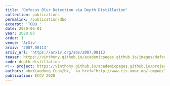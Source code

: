 ```yaml
---
title: "Defocus Blur Detection via Depth Distillation"
collection: publications
permalink: /publication/dbd
excerpt: 'TODO.'
date: 2020-06-01
year: 2020.03
order: 1
venue: 'ArXiv'
arxiv: '2007.08113'
arxiv_url: 'https://arxiv.org/abs/2007.08113'
teaser: https://vinthony.github.io/academicpages.github.io/images/defocus.gif
code: depth-distillation
<!-- project: https://vinthony.github.io/academicpages.github.io/projects/tbd -->
authors: <b>Xiaodong Cun</b>,  <a href="http://www.cis.umac.mo/~cmpun/">Chi-Man Pun</a>
publication: ECCV 2020
---
```


<!-- This paper is about the number 3. The number 4 is left for future work. -->

<!-- [Download paper here](http://academicpages.github.io/files/paper3.pdf) -->
